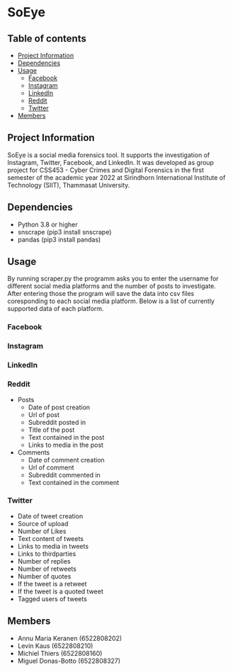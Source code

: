 # SoEye
## Table of contents
* [Project Information](#project-information)
* [Dependencies](#dependencies)
* [Usage](#usage)
  * [Facebook](#facebook)
  * [Instagram](#instagram)
  * [LinkedIn](#linkedin)
  * [Reddit](#reddit)
  * [Twitter](#twitter)
* [Members](#members)
## Project Information
SoEye is a social media forensics tool. It supports the investigation of Instagram, Twitter, Facebook, and LinkedIn. It was developed as group project for CSS453 - Cyber Crimes and Digital Forensics in the first semester of the academic year 2022 at Sirindhorn International Institute of Technology (SIIT), Thammasat University.

## Dependencies
* Python 3.8 or higher
* snscrape (pip3 install snscrape)
* pandas (pip3 install pandas)

## Usage
By running scraper.py the programm asks you to  enter the username for different social media platforms and the number of posts to investigate. After entering those the program will save the data into csv files coresponding to each social media platform. Below is a list of currently supported data of each platform.
### Facebook
### Instagram
### LinkedIn
### Reddit
* Posts
  * Date of post creation
  * Url of post
  * Subreddit posted in
  * Title of the post
  * Text contained in the post
  * Links to media in the post 
* Comments
  * Date of comment creation
  * Url of comment
  * Subreddit commented in
  * Text contained in the comment
### Twitter
* Date of tweet creation
* Source of upload 
* Number of Likes
* Text content of tweets
* Links to media in tweets
* Links to thirdparties
* Number of replies
* Number of retweets
* Number of quotes
* If the tweet is a retweet
* If the tweet is a quoted tweet
* Tagged users of tweets

## Members
* Annu Maria Keranen (6522808202)
* Levin Kaus (6522808210)
* Michiel Thiers (6522808160)
* Miguel Donas-Botto (6522808327)
